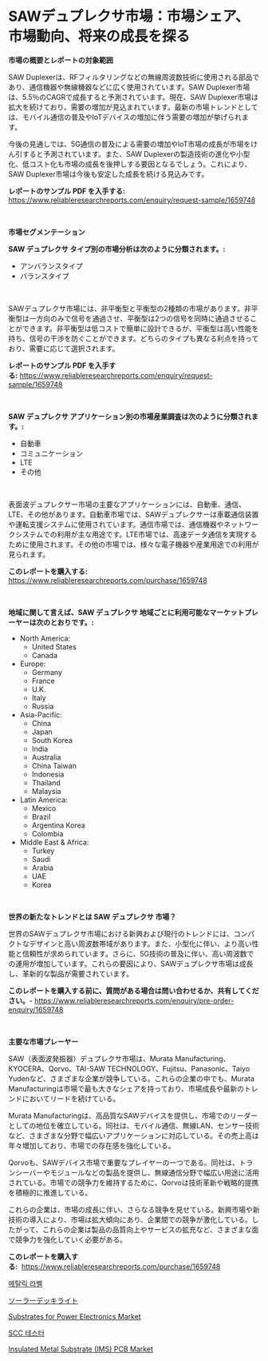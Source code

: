 <p><h1>SAWデュプレクサ市場：市場シェア、市場動向、将来の成長を探る</h1></p><p><strong>市場の概要とレポートの対象範囲</strong></p>
<p><p>SAW Duplexerは、RFフィルタリングなどの無線周波数技術に使用される部品であり、通信機器や無線機器などに広く使用されています。SAW Duplexer市場は、5.5％のCAGRで成長すると予測されています。現在、SAW Duplexer市場は拡大を続けており、需要の増加が見込まれています。最新の市場トレンドとしては、モバイル通信の普及やIoTデバイスの増加に伴う需要の増加が挙げられます。</p><p>今後の見通しでは、5G通信の普及による需要の増加やIoT市場の成長が市場をけん引すると予測されています。また、SAW Duplexerの製造技術の進化や小型化、低コスト化も市場の成長を後押しする要因となるでしょう。これにより、SAW Duplexer市場は今後も安定した成長を続ける見込みです。</p></p>
<p><strong>レポートのサンプル PDF を入手する:</strong> <a href="https://www.reliableresearchreports.com/enquiry/request-sample/1659748">https://www.reliableresearchreports.com/enquiry/request-sample/1659748</a></p>
<p>&nbsp;</p>
<p><strong>市場セグメンテーション</strong></p>
<p><strong>SAW デュプレクサ タイプ別の市場分析は次のように分類されます。:</strong></p>
<p><ul><li>アンバランスタイプ</li><li>バランスタイプ</li></ul></p>
<p>&nbsp;</p>
<p><p>SAWデュプレクサ市場には、非平衡型と平衡型の2種類の市場があります。非平衡型は一方向のみで信号を通過させ、平衡型は2つの信号を同時に通過させることができます。非平衡型は低コストで簡単に設計できるが、平衡型は高い性能を持ち、信号の干渉を防ぐことができます。どちらのタイプも異なる利点を持っており、需要に応じて選択されます。</p></p>
<p><strong>レポートのサンプル PDF を入手する:</strong>&nbsp;<a href="https://www.reliableresearchreports.com/enquiry/request-sample/1659748">https://www.reliableresearchreports.com/enquiry/request-sample/1659748</a></p>
<p>&nbsp;</p>
<p><strong> SAW デュプレクサ アプリケーション別の市場産業調査は次のように分類されます。:</strong></p>
<p><ul><li>自動車</li><li>コミュニケーション</li><li>LTE</li><li>その他</li></ul></p>
<p>&nbsp;</p>
<p><p>表面波デュプレクサー市場の主要なアプリケーションには、自動車、通信、LTE、その他があります。自動車市場では、SAWデュプレクサーは車載通信装置や運転支援システムに使用されています。通信市場では、通信機器やネットワークシステムでの利用が主な用途です。LTE市場では、高速データ通信を実現するために使用されます。その他の市場では、様々な電子機器や産業用途での利用が見られます。</p></p>
<p><strong>このレポートを購入する:</strong>&nbsp; <a href="https://www.reliableresearchreports.com/purchase/1659748">https://www.reliableresearchreports.com/purchase/1659748</a></p>
<p>&nbsp;</p>
<p><strong>地域に関して言えば、SAW デュプレクサ 地域ごとに利用可能なマーケットプレーヤーは次のとおりです。:</strong></p>
<p><ul>
    <li>
        North America:
        <ul>
            <li>United States</li>
            <li>Canada</li>
        </ul>
    </li>
    <li>
        Europe:
        <ul>
            <li>Germany</li>
            <li>France</li>
            <li>U.K.</li>
            <li>Italy</li>
            <li>Russia</li>
        </ul>
    </li>
    <li>
        Asia-Pacific:
        <ul>
            <li>China</li>
            <li>Japan</li>
            <li>South Korea</li>
            <li>India</li>
            <li>Australia</li>
            <li>China Taiwan</li>
            <li>Indonesia</li>
            <li>Thailand</li>
            <li>Malaysia</li>
        </ul>
    </li>
    <li>
        Latin America:
        <ul>
            <li>Mexico</li>
            <li>Brazil</li>
            <li>Argentina Korea</li>
            <li>Colombia</li>
        </ul>
    </li>
    <li>
        Middle East & Africa:
        <ul>
            <li>Turkey</li>
            <li>Saudi</li>
            <li>Arabia</li>
            <li>UAE</li>
            <li>Korea</li>
        </ul>
    </li>
    </ul></p>
<p>&nbsp;</p>
<p><strong>世界の新たなトレンドとは SAW デュプレクサ 市場？</strong></p>
<p><p>世界のSAWデュプレクサ市場における新興および現行のトレンドには、コンパクトなデザインと高い周波数帯域があります。また、小型化に伴い、より高い性能と信頼性が求められています。さらに、5G技術の普及に伴い、高い周波数での運用が増加しています。これらの要因により、SAWデュプレクサ市場は成長し、革新的な製品が需要されています。</p></p>
<p><strong>このレポートを購入する前に、質問がある場合は問い合わせるか、共有してください。</strong>- <a href="https://www.reliableresearchreports.com/enquiry/pre-order-enquiry/1659748">https://www.reliableresearchreports.com/enquiry/pre-order-enquiry/1659748</a></p>
<p>&nbsp;</p>
<p><strong>主要な市場プレーヤー</strong></p>
<p><p>SAW（表面波発振器）デュプレクサ市場は、Murata Manufacturing、KYOCERA、Qorvo、TAI-SAW TECHNOLOGY、Fujitsu、Panasonic、Taiyo Yudenなど、さまざまな企業が競争している。これらの企業の中でも、Murata Manufacturingは市場で最も大きなシェアを持っており、市場成長や最新のトレンドにおいてリードを続けている。</p><p>Murata Manufacturingは、高品質なSAWデバイスを提供し、市場でのリーダーとしての地位を確立している。同社は、モバイル通信、無線LAN、センサー技術など、さまざまな分野で幅広いアプリケーションに対応している。その売上高は年々増加しており、市場での存在感を強化している。</p><p>Qorvoも、SAWデバイス市場で重要なプレイヤーの一つである。同社は、トランシーバーやモジュールなどの製品を提供し、無線通信分野で幅広い用途に活用されている。市場での競争力を維持するために、Qorvoは技術革新や戦略的提携を積極的に推進している。</p><p>これらの企業は、市場の成長に伴い、さらなる競争を見せている。新興市場や新技術の導入により、市場は拡大傾向にあり、企業間での競争が激化している。したがって、これらの企業は製品の品質向上やサービスの拡充など、さまざまな面で競争力を強化していく必要がある。</p></p>
<p><strong>このレポートを購入する:</strong>&nbsp;&nbsp;<a href="https://www.reliableresearchreports.com/purchase/1659748">https://www.reliableresearchreports.com/purchase/1659748</a></p>
<p><p><a href="https://medium.com/@maksymilianbaran1901/%EA%B8%88%EC%86%8D-%EB%9D%BC%EB%B2%A8-%EC%8B%9C%EC%9E%A5-%EA%B2%BD%EC%9F%81-%EB%B6%84%EC%84%9D-%EC%8B%9C%EC%9E%A5-%EB%8F%99%ED%96%A5-%EB%B0%8F-2031%EB%85%84%EA%B9%8C%EC%A7%80%EC%9D%98-%EC%98%88%EC%B8%A1-a176fceeb3fa">메탈릭 라벨</a></p><p><a href="https://github.com/SarahFahey88/Market-Research-Report-List-1/blob/main/550255012805.md">ソーラーデッキライト</a></p><p><a href="https://github.com/myacatherineblakecaczo9vcsw/Market-Research-Report-List-2/blob/main/substrates-for-power-electronics-market.md">Substrates for Power Electronics Market</a></p><p><a href="https://medium.com/@whitneymurphy1982/scc-%EC%83%81%EC%8A%B9%EC%A1%B0%EC%A0%88%EA%B8%B0-%ED%85%8C%EC%8A%A4%ED%84%B0-%EC%8B%9C%EC%9E%A5-%EC%84%B1%EA%B3%B5%EC%A0%81%EC%9D%B8-%EB%B9%84%EC%A6%88%EB%8B%88%EC%8A%A4-%EC%A0%84%EB%9E%B5%EC%9D%98-%EC%97%B4%EC%87%A0-2031%EB%85%84%EA%B9%8C%EC%A7%80-%EC%98%88%EC%B8%A1-428112b8e08f">SCC 테스터</a></p><p><a href="https://github.com/okotobwrhuteie/Market-Research-Report-List-1/blob/main/insulated-metal-substrate-ims-pcb-market.md">Insulated Metal Substrate (IMS) PCB Market</a></p></p>